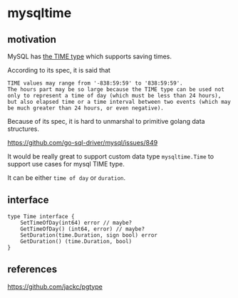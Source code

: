 # mysqltime

## motivation

MySQL has [the TIME type](https://dev.mysql.com/doc/refman/8.0/en/time.html) which supports saving times.

According to its spec, it is said that 

```
TIME values may range from '-838:59:59' to '838:59:59'.
The hours part may be so large because the TIME type can be used not only to represent a time of day (which must be less than 24 hours),
but also elapsed time or a time interval between two events (which may be much greater than 24 hours, or even negative).
```

Because of its spec, it is hard to unmarshal to primitive golang data structures.

https://github.com/go-sql-driver/mysql/issues/849

It would be really great to support custom data type `mysqltime.Time` to support use cases for mysql TIME type.

It can be either `time of day` or `duration`.

## interface

```
type Time interface {
    SetTimeOfDay(int64) error // maybe?
    GetTimeOfDay() (int64, error) // maybe?
    SetDuration(time.Duration, sign bool) error
    GetDuration() (time.Duration, bool)
}
```

## references

https://github.com/jackc/pgtype

